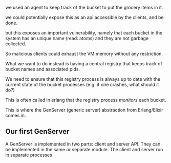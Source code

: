 we used an agent to keep track of the bucket to put the grocery items in it.

we could potentially expose this as an api accessible by the clients, and be done.

but this exposes an important vulnerability, namely that each bucket in the system
has an unique name (read: atoms) and they are not garbage collected.

So malicious clients could exhaust the VM memory without any restriction.

What we want to do instead is having a central registry that keeps track of
bucket names and associated pids.

We need to ensure that this registry process is always up to date with the
current state of the bucket processes (e.g. if one crashes, what should it do?)

This is often called in erlang that the registry process *monitors* each bucket.

This is where the GenServer (generic server) abstraction from Erlang/Elixir comes
in.




## Our first GenServer

A GenServer is implemented in two parts: client and server API.
They can be implemented in the same or separate module.
The client and server run in separate processes